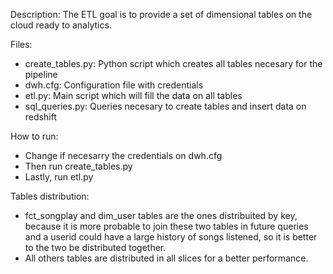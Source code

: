 Description: The ETL goal is to provide a set of dimensional tables on the cloud ready to analytics.

Files:
- create_tables.py: Python script which creates all tables necesary for the pipeline
- dwh.cfg: Configuration file with credentials
- etl.py: Main script which will fill the data on all tables
- sql_queries.py: Queries necesary to create tables and insert data on redshift  

How to run:
- Change if necesarry the credentials on dwh.cfg
- Then run create_tables.py
- Lastly, run etl.py

Tables distribution:

- fct_songplay and dim_user tables are the ones distribuited by key, because it is more probable to join these two tables in future queries and a userid could have a large history of songs listened, so it is better to the two be distributed together.
- All others tables are distributed in all slices for a better performance.